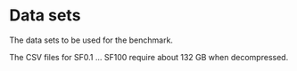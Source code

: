 # Data sets

The data sets to be used for the benchmark.

The CSV files for SF0.1 ... SF100 require about 132 GB when decompressed.
